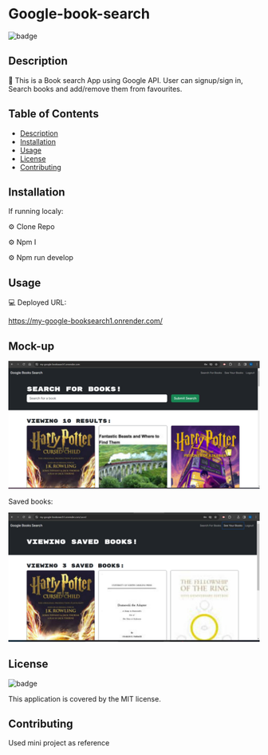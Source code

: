 # Google-book-search

![badge](https://img.shields.io/badge/license-MIT-brightgreen)
<br />
  

## Description
📙 This is a Book search App using Google API. User can signup/sign in, Search books and add/remove them from favourites. 


## Table of Contents
- [Description](#description)
- [Installation](#installation)
- [Usage](#usage)
- [License](#license)
- [Contributing](#contributing)


## Installation

If running localy:

⚙️ Clone Repo

⚙️ Npm I

⚙️ Npm run develop


## Usage

💻 Deployed URL:

https://my-google-booksearch1.onrender.com/

## Mock-up

![Alt text](image.png)

Saved books:

![Alt text](image-1.png) 


## License

![badge](https://img.shields.io/badge/license-MIT-brightgreen)
<br />

This application is covered by the MIT license. 

## Contributing

Used mini project as reference
